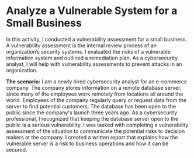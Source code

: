 # Analyze a Vulnerable System for a Small Business

In this activity, I conducted a vulnerability assessment for a small business. A vulnerability assessment is the internal review process of an organization’s security systems.
I evaluated the risks of a vulnerable information system and outlined a remediation plan. As a cybersecurity analyst, I will help with vulnerability assessments to prevent attacks in an organization.

**The scenario:** I am a newly hired cybersecurity analyst for an e-commerce company. The company stores information on a remote database server, since many of the employees work remotely from locations all around the world. 
Employees of the company regularly query or request data from the server to find potential customers. The database has been open to the public since the company's launch three years ago. 
As a cybersecurity professional, I recognized that keeping the database server open to the public is a serious vulnerability. I was tasked with completing a vulnerability assessment of the situation to communicate the potential risks to decision makers at the company.
I created a written report that explains how the vulnerable server is a risk to business operations and how it can be secured.
